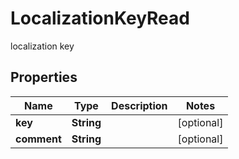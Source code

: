 

# LocalizationKeyRead

localization key
## Properties

Name | Type | Description | Notes
------------ | ------------- | ------------- | -------------
**key** | **String** |  |  [optional]
**comment** | **String** |  |  [optional]



